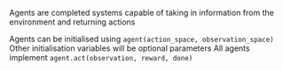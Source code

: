 Agents are completed systems capable of taking in information from the environment and returning actions

Agents can be initialised using `agent(action_space, observation_space)`
Other initialisation variables will be optional parameters
All agents implement `agent.act(observation, reward, done)`